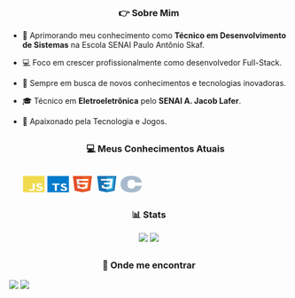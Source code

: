 <h3 align="center">👉 Sobre Mim</h3>

- 📙 Aprimorando meu conhecimento como **Técnico em Desenvolvimento de Sistemas** na Escola SENAI Paulo Antônio Skaf.
- 💻 Foco em crescer profissionalmente como desenvolvedor Full-Stack.
- 📒 Sempre em busca de novos conhecimentos e tecnologias inovadoras.
- 🎓 Técnico em **Eletroeletrônica** pelo **SENAI A. Jacob Lafer**.
- 👾 Apaixonado pela Tecnologia e Jogos.

  ##

  <h3 align="center">💻 Meus Conhecimentos Atuais</h3>
  
  <div style="display: inline_block"><br>
  <img align="center" alt="Leo-Js" height="30" width="40" src="https://raw.githubusercontent.com/devicons/devicon/master/icons/javascript/javascript-plain.svg">
  <img align="center" alt="Leo-Ts" height="30" width="40" src="https://raw.githubusercontent.com/devicons/devicon/master/icons/typescript/typescript-plain.svg">
  <img align="center" alt="Leo-HTML" height="30" width="40" src="https://raw.githubusercontent.com/devicons/devicon/master/icons/html5/html5-original.svg">
  <img align="center" alt="Leo-CSS" height="30" width="40" src="https://raw.githubusercontent.com/devicons/devicon/master/icons/css3/css3-original.svg">
  <img align="center" alt="Leo-C" height="30" width="40" src="https://raw.githubusercontent.com/devicons/devicon/master/icons/c/c-original.svg">
  </div>
  
  ##
  
<h3 align="center">📊 Stats</h3>

<div align="center">
  <img height="160em" src="https://github-readme-stats.vercel.app/api?username=LeonardoFuents&show_icons=true&theme=tokyonight" />
  <img height="160em" src="https://github-readme-stats.vercel.app/api/top-langs/?username=LeonardoFuents&layout=compact&theme=tokyonight" />
</div>



  
  ##
 <h3 align="center">📩 Onde me encontrar</h3>
<div> 
  <a href = "mailto:leonardo.rafuentes@gmail.com"><img src="https://img.shields.io/badge/-Gmail-%23333?style=for-the-badge&logo=gmail&logoColor=white" target="_blank"></a>
  <a href="https://www.linkedin.com/in/leonardofuentes" target="_blank"><img src="https://img.shields.io/badge/-LinkedIn-%230077B5?style=for-the-badge&logo=linkedin&logoColor=white" target="_blank"></a> 
  
</div>
